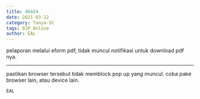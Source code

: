 ```yaml
---
title: 46924
date: 2021-03-12
category: Tanya-SC
tags: DJP Online
author: EAL
---
```


pelaporan melalui eform pdf, tidak muncul notifikasi untuk download pdf nya.

---

pastikan browser tersebut tidak memblock pop up yang muncul. coba pake browser lain, atau device lain.

`EAL`
